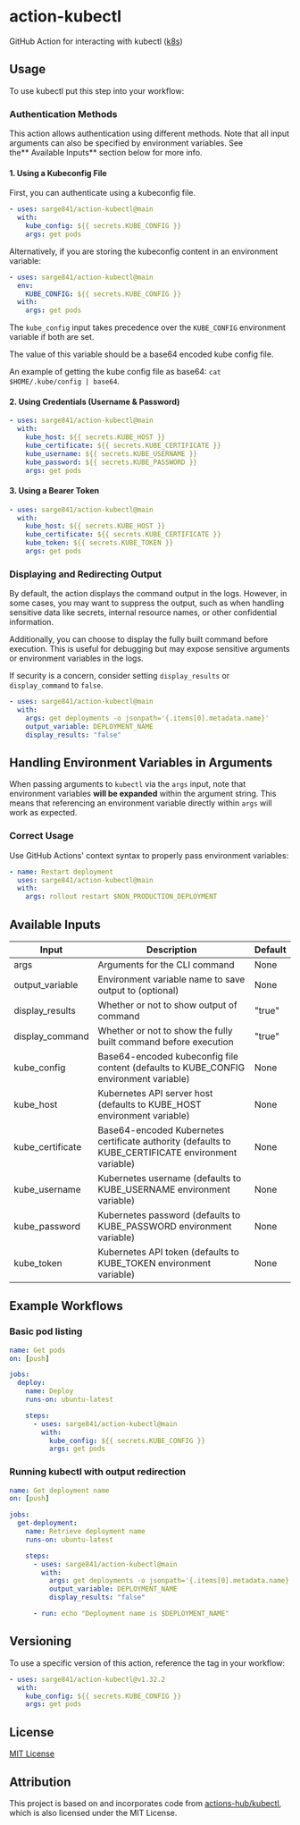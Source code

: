 # action-kubectl

GitHub Action for interacting with kubectl ([k8s](https://kubernetes.io))

## Usage

To use kubectl put this step into your workflow:

### Authentication Methods

This action allows authentication using different methods. Note that all input arguments can also be specified by environment variables. See the\*\* Available Inputs\*\* section below for more info.

#### 1. Using a Kubeconfig File

First, you can authenticate using a kubeconfig file.

```yaml
- uses: sarge841/action-kubectl@main
  with:
    kube_config: ${{ secrets.KUBE_CONFIG }}
    args: get pods
```

Alternatively, if you are storing the kubeconfig content in an environment variable:

```yaml
- uses: sarge841/action-kubectl@main
  env:
    KUBE_CONFIG: ${{ secrets.KUBE_CONFIG }}
  with:
    args: get pods
```

The `kube_config` input takes precedence over the `KUBE_CONFIG` environment variable if both are set.

The value of this variable should be a base64 encoded kube config file.

An example of getting the kube config file as base64: `cat $HOME/.kube/config | base64`.



#### 2. Using Credentials (Username & Password)

```yaml
- uses: sarge841/action-kubectl@main
  with:
    kube_host: ${{ secrets.KUBE_HOST }}
    kube_certificate: ${{ secrets.KUBE_CERTIFICATE }}
    kube_username: ${{ secrets.KUBE_USERNAME }}
    kube_password: ${{ secrets.KUBE_PASSWORD }}
    args: get pods
```

#### 3. Using a Bearer Token

```yaml
- uses: sarge841/action-kubectl@main
  with:
    kube_host: ${{ secrets.KUBE_HOST }}
    kube_certificate: ${{ secrets.KUBE_CERTIFICATE }}
    kube_token: ${{ secrets.KUBE_TOKEN }}
    args: get pods
```

### Displaying and Redirecting Output

By default, the action displays the command output in the logs. However, in some cases, you may want to suppress the output, such as when handling sensitive data like secrets, internal resource names, or other confidential information.

Additionally, you can choose to display the fully built command before execution. This is useful for debugging but may expose sensitive arguments or environment variables in the logs.

If security is a concern, consider setting `display_results` or `display_command` to `false`.

```yaml
- uses: sarge841/action-kubectl@main
  with:
    args: get deployments -o jsonpath='{.items[0].metadata.name}'
    output_variable: DEPLOYMENT_NAME
    display_results: "false"
```

## Handling Environment Variables in Arguments

When passing arguments to `kubectl` via the `args` input, note that environment variables **will be expanded** within the argument string. This means that referencing an environment variable directly within `args` will work as expected.

### Correct Usage

Use GitHub Actions' context syntax to properly pass environment variables:

```yaml
- name: Restart deployment
  uses: sarge841/action-kubectl@main
  with:
    args: rollout restart $NON_PRODUCTION_DEPLOYMENT
```

## Available Inputs

| Input             | Description                                                                                          | Default |
| ----------------- | ---------------------------------------------------------------------------------------------------- | ------- |
| args              | Arguments for the CLI command                                                                        | None    |
| output\_variable  | Environment variable name to save output to (optional)                                               | None    |
| display\_results  | Whether or not to show output of command                                                             | "true"  |
| display\_command  | Whether or not to show the fully built command before execution                                      | "true"  |
| kube\_config      | Base64-encoded kubeconfig file content (defaults to KUBE\_CONFIG environment variable)               | None    |
| kube\_host        | Kubernetes API server host (defaults to KUBE\_HOST environment variable)                             | None    |
| kube\_certificate | Base64-encoded Kubernetes certificate authority (defaults to KUBE\_CERTIFICATE environment variable) | None    |
| kube\_username    | Kubernetes username (defaults to KUBE\_USERNAME environment variable)                                | None    |
| kube\_password    | Kubernetes password (defaults to KUBE\_PASSWORD environment variable)                                | None    |
| kube\_token       | Kubernetes API token (defaults to KUBE\_TOKEN environment variable)                                  | None    |

## Example Workflows

### Basic pod listing

```yaml
name: Get pods
on: [push]

jobs:
  deploy:
    name: Deploy
    runs-on: ubuntu-latest

    steps:
      - uses: sarge841/action-kubectl@main
        with:
          kube_config: ${{ secrets.KUBE_CONFIG }}
          args: get pods
```

### Running kubectl with output redirection

```yaml
name: Get deployment name
on: [push]

jobs:
  get-deployment:
    name: Retrieve deployment name
    runs-on: ubuntu-latest

    steps:
      - uses: sarge841/action-kubectl@main
        with:
          args: get deployments -o jsonpath='{.items[0].metadata.name}'
          output_variable: DEPLOYMENT_NAME
          display_results: "false"

      - run: echo "Deployment name is $DEPLOYMENT_NAME"
```

## Versioning

To use a specific version of this action, reference the tag in your workflow:

```yaml
- uses: sarge841/action-kubectl@v1.32.2
  with:
    kube_config: ${{ secrets.KUBE_CONFIG }}
    args: get pods
```

## License

[MIT License](https://github.com/sarge841/action-kubectl/blob/main/LICENSE)


## Attribution

This project is based on and incorporates code from [actions-hub/kubectl](https://github.com/actions-hub/kubectl), which is also licensed under the MIT License.
